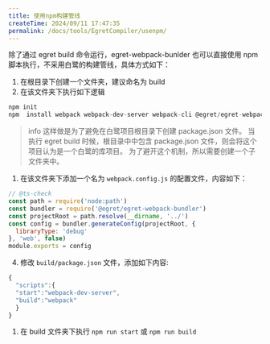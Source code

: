 ```yaml
---
title: 使用npm构建管线
createTime: 2024/09/11 17:47:35
permalink: /docs/tools/EgretCompiler/usenpm/
---
```

除了通过 egret build 命令运行，egret-webpack-bunlder 也可以直接使用 npm 脚本执行，不采用白鹭的构建管线，具体方式如下：

1.  在根目录下创建一个文件夹，建议命名为 build
2.  在该文件夹下执行如下逻辑

```js
npm init
npm  install webpack webpack-dev-server webpack-cli @egret/egret-webpack-bundler --save-dev --registry https://registry.npm.taobao.org
```

> info 这样做是为了避免在白鹭项目根目录下创建 package.json 文件。
> 当执行 egret build 时候，根目录中中包含 package.json 文件，则会将这个项目认为是一个白鹭的库项目。
> 为了避开这个机制，所以需要创建一个子文件夹中。

1.  在该文件夹下添加一个名为 `webpack.config.js` 的配置文件，内容如下：

```js
// @ts-check
const path = require('node:path')
const bundler = require('@egret/egret-webpack-bundler')
const projectRoot = path.resolve(__dirname, '../')
const config = bundler.generateConfig(projectRoot, {
  libraryType: 'debug'
}, 'web', false)
module.exports = config
```

4.  修改 `build/package.json` 文件，添加如下内容:

```js
{
  "scripts":{
  "start":"webpack-dev-server",
  "build":"webpack"
  }
}
```

1.  在 build 文件夹下执行 `npm run start` 或 `npm run build`

